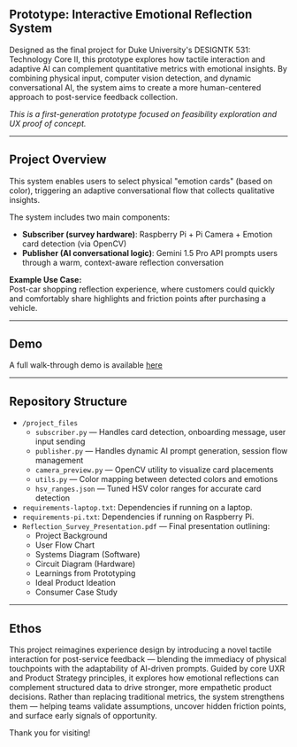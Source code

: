 ## Prototype: Interactive Emotional Reflection System

Designed as the final project for Duke University's DESIGNTK 531: Technology Core II, this prototype explores how tactile interaction and adaptive AI can complement quantitative metrics with emotional insights. By combining physical input, computer vision detection, and dynamic conversational AI, the system aims to create a more human-centered approach to post-service feedback collection.

*This is a first-generation prototype focused on feasibility exploration and UX proof of concept.*

---

## Project Overview

This system enables users to select physical "emotion cards" (based on color), triggering an adaptive conversational flow that collects qualitative insights.

The system includes two main components:
- **Subscriber (survey hardware)**: Raspberry Pi + Pi Camera + Emotion card detection (via OpenCV)
- **Publisher (AI conversational logic)**: Gemini 1.5 Pro API prompts users through a warm, context-aware reflection conversation


**Example Use Case:**  
Post-car shopping reflection experience, where customers could quickly and comfortably share highlights and friction points after purchasing a vehicle.

---

## Demo

A full walk-through demo is available [here](https://drive.google.com/drive/folders/1XoOvR5sO3SuasVyCIttI-mE5872OwIRd?usp=sharing)


---

## Repository Structure

- `/project_files`
  - `subscriber.py`  — Handles card detection, onboarding message, user input sending
  - `publisher.py`  — Handles dynamic AI prompt generation, session flow management
  - `camera_preview.py`  — OpenCV utility to visualize card placements
  - `utils.py`  — Color mapping between detected colors and emotions
  - `hsv_ranges.json`  — Tuned HSV color ranges for accurate card detection
- `requirements-laptop.txt`: Dependencies if running on a laptop.
- `requirements-pi.txt`: Dependencies if running on Raspberry Pi.
- `Reflection_Survey_Presentation.pdf`  — Final presentation outlining:
  - Project Background
  - User Flow Chart
  - Systems Diagram (Software)
  - Circuit Diagram (Hardware)
  - Learnings from Prototyping
  - Ideal Product Ideation
  - Consumer Case Study
  
---

## Ethos

This project reimagines experience design by introducing a novel tactile interaction for post-service feedback — blending the immediacy of physical touchpoints with the adaptability of AI-driven prompts. Guided by core UXR and Product Strategy principles, it explores how emotional reflections can complement structured data to drive stronger, more empathetic product decisions. Rather than replacing traditional metrics, the system strengthens them — helping teams validate assumptions, uncover hidden friction points, and surface early signals of opportunity.

Thank you for visiting!
